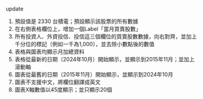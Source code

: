 update

1. 預設值是 2330 台積電；預設顯示該股票的所有數據
2. 在右側表格欄位上，增加一個Label「當月買賣股數」
3. 所有投資人、外資投信、投信這三個欄位的買賣股數數據，向右對齊，並加上千分位的標記（例如一千為1,000），並去除小數點後的數值
4. 表格與圖表均顯示月加總資料
5. 表格從最新的日期（2024年10月）開始顯示，並顯示到2015年11月；並加上滾動軸
6. 圖表從最舊的日期（2015年11月）開始顯示，並顯示到2024年10月
7. 圖表不支援中文，將欄位翻譯成英文
8. 圖表X軸數值以45度顯示；並只顯示20個
